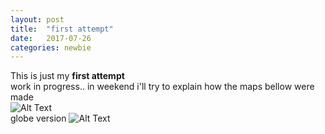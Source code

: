 ```yaml
---
layout: post
title:  "first attempt"
date:   2017-07-26 
categories: newbie
---
```


This is just my **first attempt**
<br>
work in progress.. in weekend i'll try to explain how the maps bellow were made
<br>
![Alt Text](http://LRSCardoso.github.io/mapa_linhas_populacao_lt.jpg)
<br>
globe version
![Alt Text](http://LRSCardoso.github.io/mapa_linhas_populacao4.jpeg)
